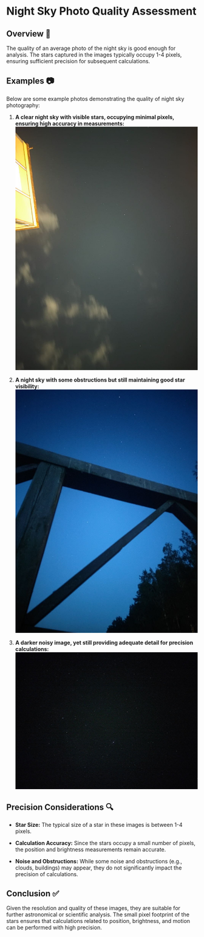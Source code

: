 ﻿# Night Sky Photo Quality Assessment

## Overview 🌌

The quality of an average photo of the night sky is good enough for analysis. The stars captured in the images typically occupy 1-4 pixels, ensuring sufficient precision for subsequent calculations.

## Examples 📷

Below are some example photos demonstrating the quality of night sky photography:

1.  **A clear night sky with visible stars, occupying minimal pixels, ensuring high accuracy in measurements:**
![A clear night sky with visible stars, occupying minimal pixels, ensuring high accuracy in measurements.](./Images/photo_2024-07-13_22-07-41.jpg)

    
2.  **A night sky with some obstructions but still maintaining good star visibility:** ![A night sky with some obstructions but still maintaining good star visibility..](./Images/photo_2024-07-28_00-16-51.jpg)
    
3.  **A darker noisy image, yet still providing adequate detail for precision calculations:** ![A darker noisy image, yet still providing adequate detail for precision calculations.](./Images/photo_2024-08-27_22-47-37.jpg)
    

## Precision Considerations 🔍

-   **Star Size:** The typical size of a star in these images is between 1-4 pixels.
    
-   **Calculation Accuracy:** Since the stars occupy a small number of pixels, the position and brightness measurements remain accurate.
    
-   **Noise and Obstructions:** While some noise and obstructions (e.g., clouds, buildings) may appear, they do not significantly impact the precision of calculations.
    

## Conclusion ✅

Given the resolution and quality of these images, they are suitable for further astronomical or scientific analysis. The small pixel footprint of the stars ensures that calculations related to position, brightness, and motion can be performed with high precision.


